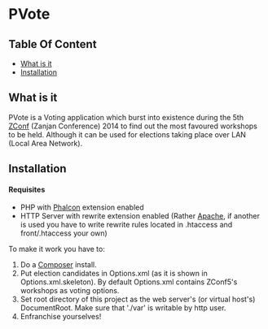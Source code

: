# PVote
## Table Of Content
* [What is it](#what-is-it)
* [Installation](#installation)

## <a name="what-is-it"></a>What is it
PVote is a Voting application which burst into existence during the 5th [ZConf](http://www.zconf.ir) (Zanjan Conference) 2014 to find out the most favoured workshops to be held. Although it can be used for elections taking place over LAN (Local Area Network).

## <a name="installation"></a>Installation
#### <a name="requisites"></a>Requisites
* PHP with [Phalcon](http://www.phalconphp.com) extension enabled
* HTTP Server with rewrite extension enabled (Rather [Apache](http://httpd.apache.org/), if another is used you have to write rewrite rules located in .htaccess and front/.htaccess your own)

To make it work you have to:

1. Do a [Composer](https://getcomposer.org/) install.
2. Put election candidates in Options.xml (as it is shown in Options.xml.skeleton). By default Options.xml contains ZConf5's workshops as voting options.
3. Set root directory of this project as the web server's (or virtual host's) DocumentRoot. Make sure that './var' is writable by http user.
4. Enfranchise yourselves!